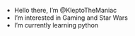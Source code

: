 - Hello there, I’m @KleptoTheManiac
-  I’m interested in Gaming and Star Wars
-  I’m currently learning python

<!---
KleptoTheManiac/KleptoTheManiac is a ✨ special ✨ repository because its `README.md` (this file) appears on your GitHub profile.
You can click the Preview link to take a look at your changes.
--->
